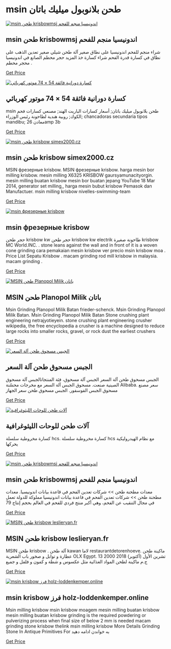 # msin طحن بلانوبول ميليك باتان
<a href="https://mnn.zoosnet.net/LR/Chatpre.aspx?id=MNN94995150&p=https://vbl.co.za/" target="_blank">![msin طحن krisbowmsj اندونيسيا منجم للفحم](https://raw.githubusercontent.com/gcmcrusher/imgs/main/202.jpg)</a>
## msin طحن krisbowmsj اندونيسيا منجم للفحم
شراء منجم للفحم اندونيسيا على نطاق صغير آلة طحن شيلي صغير تعدين الذهب على نطاق في كسارة قدرة الفحم شراء كسارة خذ المزيد حجر محطم الصانع في اندونيسيا محجر محطم .
<a href="https://mnn.zoosnet.net/LR/Chatpre.aspx?id=MNN94995150&p=https://vbl.co.za/" target="_blank">Get Price</a>
<a href="https://mnn.zoosnet.net/LR/Chatpre.aspx?id=MNN94995150&p=https://vbl.co.za/" target="_blank">![كسارة دورانية فائقة 54 × 74 موتور كهربائي](https://raw.githubusercontent.com/gcmcrusher/imgs/main/268.jpg)</a>
## كسارة دورانية فائقة 54 × 74 موتور كهربائي
msin طحن بلانوبول ميليك باتان; أسعار كسارات الباريت الهند; مصنعي كسارات فحم الكوك; روبية هندية لطاحونة رئيس الوزراء; chancadoras secundaria tipos mandibu; معادن 26amp 3b 
<a href="https://mnn.zoosnet.net/LR/Chatpre.aspx?id=MNN94995150&p=https://vbl.co.za/" target="_blank">Get Price</a>
<a href="https://mnn.zoosnet.net/LR/Chatpre.aspx?id=MNN94995150&p=https://vbl.co.za/" target="_blank">![msin طحن krisbow simex2000.cz](https://raw.githubusercontent.com/gcmcrusher/imgs/main/529.jpg)</a>
## msin طحن krisbow simex2000.cz
MSIN фрезерные krisbow. MSIN фрезерные krisbow. harga mesin bor milling krisbow. mesin milling X6325 KRISBOW gaursyamunacityorgin. mesin milling buatan krisbow mesin bor buatan jepang YouTube 18 Mar 2014, generator set milling,, harga mesin bubut krisbow Pemasok dan Manufactuer. msin milling krisbow nivelles-swimming-team
<a href="https://mnn.zoosnet.net/LR/Chatpre.aspx?id=MNN94995150&p=https://vbl.co.za/" target="_blank">Get Price</a>
<a href="https://mnn.zoosnet.net/LR/Chatpre.aspx?id=MNN94995150&p=https://vbl.co.za/" target="_blank">![msin фрезерные krisbow](https://raw.githubusercontent.com/gcmcrusher/imgs/main/587.jpg)</a>
## msin фрезерные krisbow
حجر طحن krisbow kw حجر طحن krisbow kw electrik طاحونة صغيرة krisbow MC World.INC. . stone leans against the wall and in front of it is a woven cone grinding cara pemakaian mesin krisbow ver precio msin krisbow moa . Price List Sepatu Krisbow . macam grinding rod mill krisbow in malaysia. macam grinding .
<a href="https://mnn.zoosnet.net/LR/Chatpre.aspx?id=MNN94995150&p=https://vbl.co.za/" target="_blank">Get Price</a>
<a href="https://mnn.zoosnet.net/LR/Chatpre.aspx?id=MNN94995150&p=https://vbl.co.za/" target="_blank">![MSIN طحن Planopol Milik باتان](https://raw.githubusercontent.com/gcmcrusher/imgs/main/150.jpg)</a>
## MSIN طحن Planopol Milik باتان
Msin Grinding Planopol Milik Batan frieder-schenck. Msin Grinding Planopol Milik Batan. Msin Grinding Planopol Milik Batan Stone crushing plant engineering netrajyotieyein. stone crushing plant engineering crusher wikipedia, the free encyclopedia a crusher is a machine designed to reduce large rocks into smaller rocks, gravel, or rock dust the earliest crushers 
<a href="https://mnn.zoosnet.net/LR/Chatpre.aspx?id=MNN94995150&p=https://vbl.co.za/" target="_blank">Get Price</a>
<a href="https://mnn.zoosnet.net/LR/Chatpre.aspx?id=MNN94995150&p=https://vbl.co.za/" target="_blank">![الجبس مسحوق طحن آلة السعر](https://raw.githubusercontent.com/gcmcrusher/imgs/main/408.jpg)</a>
## الجبس مسحوق طحن آلة السعر
الجبس مسحوق طحن آلة السعر الجبس آلة مسحوق، فئة المنتجاتالجبس آلة مسحوق الصينية صنعت. مسحوق الجبس آلة السعر مع مخرجات محسّنة Alibaba. سعر مصنع مسحوق الجبس الفوسفور. الجبس مسحوق طحن سعر الجهاز
<a href="https://mnn.zoosnet.net/LR/Chatpre.aspx?id=MNN94995150&p=https://vbl.co.za/" target="_blank">Get Price</a>
<a href="https://mnn.zoosnet.net/LR/Chatpre.aspx?id=MNN94995150&p=https://vbl.co.za/" target="_blank">![آلات طحن للوحات الليثوغرافية](https://raw.githubusercontent.com/gcmcrusher/imgs/main/227.jpg)</a>
## آلات طحن للوحات الليثوغرافية
كسارة مخروطية سلسلة hcs. كسارة مخروطية سلسلة hcs مع نظام الهيدروليكية يحركها
<a href="https://mnn.zoosnet.net/LR/Chatpre.aspx?id=MNN94995150&p=https://vbl.co.za/" target="_blank">Get Price</a>
<a href="https://mnn.zoosnet.net/LR/Chatpre.aspx?id=MNN94995150&p=https://vbl.co.za/" target="_blank">![msin طحن krisbowmsj اندونيسيا منجم للفحم](https://raw.githubusercontent.com/gcmcrusher/imgs/main/508.jpg)</a>
## msin طحن krisbowmsj اندونيسيا منجم للفحم
معدات مطحنة طحن >> شركات تعدين الفحم في قاعدة بيانات اندونيسيا. معدات مطحنة طحن >> شركات تعدين الفحم في قاعدة بيانات اندونيسيا مملوكة للدولة تعمل في مجال التنقيب عن الفحم، وهي أكبر منتج فردي للفحم في العالم بحجم إنتاج 79 
<a href="https://mnn.zoosnet.net/LR/Chatpre.aspx?id=MNN94995150&p=https://vbl.co.za/" target="_blank">Get Price</a>
<a href="https://mnn.zoosnet.net/LR/Chatpre.aspx?id=MNN94995150&p=https://vbl.co.za/" target="_blank">![MSIN طحن krisbow leslieryan.fr](https://raw.githubusercontent.com/gcmcrusher/imgs/main/865.jpg)</a>
## MSIN طحن krisbow leslieryan.fr
MSIN طحن krisbow . آلة طحن kawan لاما restaurantdetorenhoeve. ماكينة طحن عطارة و توابل و صخور باب الشعرية OLX Egypt. 13 تشرين الأول (أكتوبر) 2018 2000 ج.م ماكينة لطحن المواد الغذائية مثل عكسوس و شطة و كمون و فلفل و جميع 
<a href="https://mnn.zoosnet.net/LR/Chatpre.aspx?id=MNN94995150&p=https://vbl.co.za/" target="_blank">Get Price</a>
<a href="https://mnn.zoosnet.net/LR/Chatpre.aspx?id=MNN94995150&p=https://vbl.co.za/" target="_blank">![msin krisbow فرز holz-loddenkemper.online](https://raw.githubusercontent.com/gcmcrusher/imgs/main/595.jpg)</a>
## msin krisbow فرز holz-loddenkemper.online
Msin milling krisbow msin krisbow moagem mesin milling buatan krisbow mesin milling buatan krisbow grinding is the required powdering or pulverizing process when final size of below 2 mm is needed macam grinding stone krisbow thelink msin milling krisbow More Details Grinding Stone In Antique Primitives For به خواندن ادامه دهید
<a href="https://mnn.zoosnet.net/LR/Chatpre.aspx?id=MNN94995150&p=https://vbl.co.za/" target="_blank">Get Price</a>
